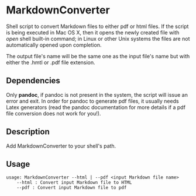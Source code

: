 # MarkdownConverter
Shell script to convert Markdown files to either pdf or html files. If the script is being executed in Mac OS X, then it opens the newly created file with *open* shell built-in command; in Linux or other Unix systems the files are not automatically opened upon completion.

The output file's name will be the same one as the input file's name but with either the .hmtl or .pdf file extension.

## Dependencies
Only **pandoc**, if pandoc is not present in the system, the script will issue an error and exit.
In order for pandoc to generate pdf files, it usually needs Latex generators (read the pandoc documentation for more details if a pdf file conversion does not work for you!).

## Description
Add MarkdownConverter to your shell's path.

## Usage
```
usage: MarkdownConverter --html | --pdf <input Markdown file name>
	--html : Convert input Markdown file to HTML
	--pdf : Convert input Markdown file to pdf
```
